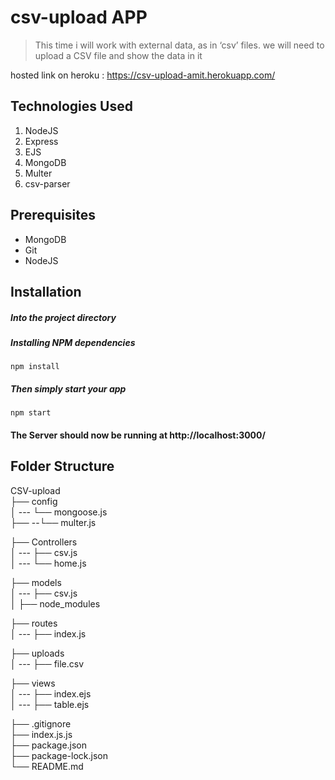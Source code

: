 # csv-upload APP

> This time i will work with external data, as in ‘csv’ files. we will need to upload a CSV file and show the
data in it

hosted link on heroku :  https://csv-upload-amit.herokuapp.com/

## Technologies Used
1.  NodeJS
2.  Express
3.  EJS
4.  MongoDB
5.  Multer
6.  csv-parser

## Prerequisites
- MongoDB
- Git
- NodeJS


## Installation



##### Into the project directory


##### Installing NPM dependencies

`npm install`

##### Then simply start your app

`npm start`

#### The Server should now be running at http://localhost:3000/

## Folder Structure

CSV-upload <br>
├── config <br>
│ --- └── mongoose.js <br>
├── --└── multer.js <br>

├── Controllers <br>
│ --- ├── csv.js <br>
│ --- └── home.js <br>

├── models <br>
│ --- ├── csv.js <br>
│
├── node_modules <br>

├── routes <br>
│ --- ├── index.js <br>

├── uploads <br>
│ --- ├── file.csv <br>

├── views <br>
│ --- ├── index.ejs <br>
│ --- ├── table.ejs <br>

├── .gitignore <br>
├── index.js.js <br>
├── package.json <br>
├── package-lock.json <br>
└── README.md <br>
